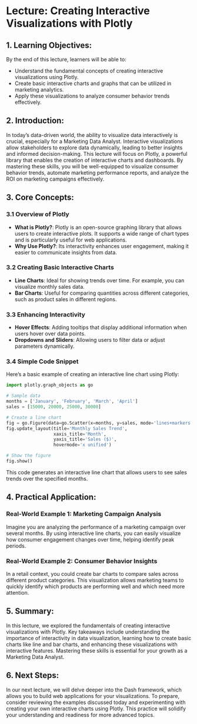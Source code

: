 # Lecture: Creating Interactive Visualizations with Plotly

## 1. Learning Objectives:
By the end of this lecture, learners will be able to:
- Understand the fundamental concepts of creating interactive visualizations using Plotly.
- Create basic interactive charts and graphs that can be utilized in marketing analytics.
- Apply these visualizations to analyze consumer behavior trends effectively.

## 2. Introduction:
In today’s data-driven world, the ability to visualize data interactively is crucial, especially for a Marketing Data Analyst. Interactive visualizations allow stakeholders to explore data dynamically, leading to better insights and informed decision-making. This lecture will focus on Plotly, a powerful library that enables the creation of interactive charts and dashboards. By mastering these skills, you will be well-equipped to visualize consumer behavior trends, automate marketing performance reports, and analyze the ROI on marketing campaigns effectively.

## 3. Core Concepts:
### 3.1 Overview of Plotly
- **What is Plotly?**: Plotly is an open-source graphing library that allows users to create interactive plots. It supports a wide range of chart types and is particularly useful for web applications.
- **Why Use Plotly?**: Its interactivity enhances user engagement, making it easier to communicate insights from data.

### 3.2 Creating Basic Interactive Charts
- **Line Charts**: Ideal for showing trends over time. For example, you can visualize monthly sales data.
- **Bar Charts**: Useful for comparing quantities across different categories, such as product sales in different regions.

### 3.3 Enhancing Interactivity
- **Hover Effects**: Adding tooltips that display additional information when users hover over data points.
- **Dropdowns and Sliders**: Allowing users to filter data or adjust parameters dynamically.

### 3.4 Simple Code Snippet
Here’s a basic example of creating an interactive line chart using Plotly:

```python
import plotly.graph_objects as go

# Sample data
months = ['January', 'February', 'March', 'April']
sales = [15000, 20000, 25000, 30000]

# Create a line chart
fig = go.Figure(data=go.Scatter(x=months, y=sales, mode='lines+markers', name='Sales'))
fig.update_layout(title='Monthly Sales Trend',
                  xaxis_title='Month',
                  yaxis_title='Sales ($)',
                  hovermode='x unified')

# Show the figure
fig.show()
```
This code generates an interactive line chart that allows users to see sales trends over the specified months.

## 4. Practical Application:
### Real-World Example 1: Marketing Campaign Analysis
Imagine you are analyzing the performance of a marketing campaign over several months. By using interactive line charts, you can easily visualize how consumer engagement changes over time, helping identify peak periods.

### Real-World Example 2: Consumer Behavior Insights
In a retail context, you could create bar charts to compare sales across different product categories. This visualization allows marketing teams to quickly identify which products are performing well and which need more attention.

## 5. Summary:
In this lecture, we explored the fundamentals of creating interactive visualizations with Plotly. Key takeaways include understanding the importance of interactivity in data visualization, learning how to create basic charts like line and bar charts, and enhancing these visualizations with interactive features. Mastering these skills is essential for your growth as a Marketing Data Analyst.

## 6. Next Steps:
In our next lecture, we will delve deeper into the Dash framework, which allows you to build web applications for your visualizations. To prepare, consider reviewing the examples discussed today and experimenting with creating your own interactive charts using Plotly. This practice will solidify your understanding and readiness for more advanced topics.